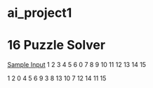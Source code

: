 # ai_project1
<h1>16 Puzzle Solver</h1>

<u>Sample Input</u>
1 2 3 4
5 6 0 7
8 9 10 11 
12 13 14 15

1 2 0 4
5 6 9 3
8 13 10 7
12 14 11 15

